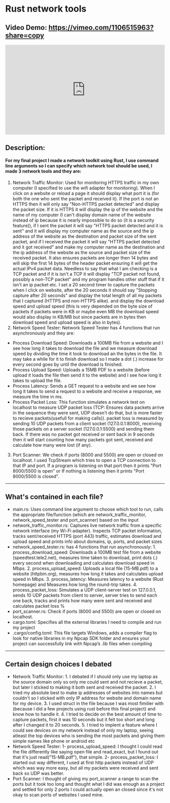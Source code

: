 # Rust network tools
## Video Demo: https://vimeo.com/1106515963?share=copy
<div style="padding:56.25% 0 0 0;position:relative;"><iframe src="https://player.vimeo.com/video/1106515963?badge=0&amp;autopause=0&amp;player_id=0&amp;app_id=58479" frameborder="0" allow="autoplay; fullscreen; picture-in-picture; clipboard-write; encrypted-media; web-share" referrerpolicy="strict-origin-when-cross-origin" style="position:absolute;top:0;left:0;width:100%;height:100%;" title="cs50x final project"></iframe></div><script src="https://player.vimeo.com/api/player.js"></script>


## Description:
#### For my final project I made a network toolkit using Rust, I use command line arguments so I can specify which network tool should be used, I made 3 network tools and they are: 
1. Network Traffic Monitor: Used for monitoring HTTPS traffic in my own computer (I specified to use the wifi adapter for monitoring). When I click on a website or reload a page it should display what port it is (for both the one who sent the packet and received it). If the port is not an HTTPS then it will only say "Non-HTTPS packet detected" and display the packet size. If it is HTTPS it will display the ip of the website and the name of my computer (I can't display domain name of the website instead of ip because it is nearly impossible to do so (it is a security feature)), if I sent the packet it will say "HTTPS packet detected and it is sent" and it will display my computer name as the source and the ip address of the website as the destination and packet size of the sent packet, and if I received the packet it will say "HTTPS packet detected and it got received" and make my computer name as the destination and the ip address of the website as the source and packet size of the received packet. It also ensures packets are longer then 14 bytes and will skip the first 14 bytes of the header packet ensuring it will get the actual IPv4 packet data. Needless to say that what I am checking is a TCP packet and if it is isn't a TCP it will display "TCP packet not found, possibly a non-TCP packet" and my program handles other stuff that if it isn't an ip packet etc. I set a 20 second timer to capture the packets when I click on website, after the 20 seconds it should say "Stopping capture after 20 seconds" and display the total length of all my packets that I captured (HTTPS and non-HTTPS alike). and display the download speed and upload speed (this is very depended on the byte size of packets if packets were in KB or maybe even MB the download speed would also display in KB/MB but since packets are in bytes then download speed and upload speed is also in bytes).
2. Network Speed Tester: Network Speed Tester has 4 functions that run asynchronously and they are:
* Process Download Speed: Downloads a 100MB file from a website and I see how long it takes to download the file and we measure download speed by dividing the time it took to download an the bytes in the file. It may take a while for it to finish download so I made a dot (.) increase for every second goes by until the download is finished.
* Process Upload Speed: Uploads a 15MB PDF to a website (before upload it loads the file then send it to the website) and I see how long it takes to upload the file.
* Process Latency: Sends a GET request to a website and we see how long it takes to send a request to a website and receive a response, we measure the time in ms.
* Process Packet Loss: This function simulates a network test on localhost to measure UDP packet loss (TCP: Ensures data packets arrive in the sequence they were sent, UDP doesn't do that, but is more faster to recieve packets(usefull for making calls)). packet loss is measured by sending 10 UDP packets from a client socket (127.0.0.1:8000), receiving those packets on a server socket (127.0.0.1:5500) and sending them back. If there was no packet got received or sent back in 9 seconds then it will start counting how many packets got sent, received and calculate how many were lost (if any). 
3. Port Scanner: We check if ports (8000 and 5500) are open or closed on localhost. I used TcpStream which tries to open a TCP connection to that IP and port. If a program is listening on that port then it prints "Port 8000/5500 is open" or If nothing is listening then it prints "Port 8000/5500 is closed".

---

## What's contained in each file?
* main.rs: Uses command line argument to choose which tool to run, calls the appropriate file/function (which are network_traffic_monitor, network_speed_tester and port_scanner) based on the input
* network_traffic_monitor.rs: Captures live network traffic from a specific network interface (my Wi-Fi adapter). Inspects TCP packet information, tracks sent/received HTTPS (port 443) traffic, estimates download and upload speed and prints info about domains, ip, ports, and packet sizes
* network_speed_tester.rs: has 4 functions that run asynchronously: 1. process_download_speed: Downloads a 100MB test file from a website (speedtest.tele2.net), measures time taken to download, print dots (.) every second when downloading and calculates download speed in Mbps. 2. process_upload_speed: Uploads a local file (15-MB.pdf) to a website (httpbin.org), measures how long it takes and calculates upload speed in Mbps. 3. process_latency: Measures latency to a website (Rust homepage) and Measures how long the round-trip takes. 4. process_packet_loss: Simulates a UDP client-server test on 127.0.0.1, sends 10 UDP packets from client to server, server tries to send each one back, tracks and prints how many were sent and received and calculates packet loss %
* port_scanner.rs: Check if ports (8000 and 5500) are open or closed on localhost.
* cargo.toml: Specifies all the external libraries I need to compile and run my project
* .cargo/config.toml: This file targets Windows, adds a compiler flag to look for native libraries in my Npcap SDK folder and ensures your project can successfully link with Npcap’s .lib files when compiling

---

## Certain design choices I debated
* Network Traffic Monitor: 1. I debated if I should only use my laptop as the source domain only so only me could sent and not recieve a packet, but later I sticked to making it both sent and received the packet. 2. I tried my absolute best to make ip addresses of websites into names but couldn't so I sticked with only IP address for website and domain name for my device. 3. I used struct in the file because I was most fimilier with (because I did a few projects using rust before this final project) and know how to handle it. 4. I tried to decide on the best amount of time to capture packets, first it was 10 seconds but it felt too short and long after I changed it to 20 seconds. 5. I tried to implent a feature where I could see devices on my network instead of only my laptop, seeing atleast the top devices who is sending the most packets and giving them simple names like phone or android etc 
* Network Speed Tester: 1- process_upload_speed: I thought I could read the file differently like saying open file and read_exact, but I found out that it's just read("15-MB.pdf"), that simple. 2- process_packet_loss: I started out way different, I used at first http packets instead of UDP which was way more easy, but all my packets were received and sent back so UDP was better.
* Port Scanner: I thought of giving my port_scanner a range to scan the ports but it took too long and thought what I did was enough as a project and settled for only 2 ports I could actually open an closed since it's not okay to scan ports of websites I used mine.
